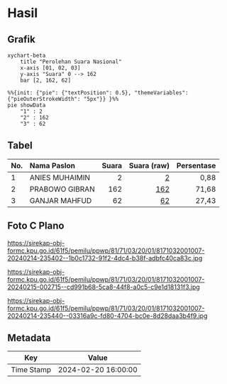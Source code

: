 # Hasil

## Grafik

```mermaid
xychart-beta
    title "Perolehan Suara Nasional"
    x-axis [01, 02, 03]
    y-axis "Suara" 0 --> 162
    bar [2, 162, 62]
```

```mermaid
%%{init: {"pie": {"textPosition": 0.5}, "themeVariables": {"pieOuterStrokeWidth": "5px"}} }%%
pie showData
    "1" : 2
    "2" : 162
    "3" : 62
```

## Tabel

| No. | Nama Paslon    | Suara | Suara (raw) | Persentase |
|:--- |:-------------- | -----:| -----------:| ----------:|
| 1   | ANIES MUHAIMIN | 2     | [2][p-1]    | 0,88       |
| 2   | PRABOWO GIBRAN | 162   | [162][p-2]  | 71,68      |
| 3   | GANJAR MAHFUD  | 62    | [62][p-3]   | 27,43      |


[p-1]: https://github.com/gigit-pemilu/pemilu-2024/blob/main/pilpres/hitung-suara/sub/81-maluku/sub/71-kota-ambon/sub/03-baguala/sub/2001-passo/sub/007-tps/sub/paslon-1.txt
[p-2]: https://github.com/gigit-pemilu/pemilu-2024/blob/main/pilpres/hitung-suara/sub/81-maluku/sub/71-kota-ambon/sub/03-baguala/sub/2001-passo/sub/007-tps/sub/paslon-2.txt
[p-3]: https://github.com/gigit-pemilu/pemilu-2024/blob/main/pilpres/hitung-suara/sub/81-maluku/sub/71-kota-ambon/sub/03-baguala/sub/2001-passo/sub/007-tps/sub/paslon-3.txt

## Foto C Plano

https://sirekap-obj-formc.kpu.go.id/61f5/pemilu/ppwp/81/71/03/20/01/8171032001007-20240214-235402--1b0c1732-91f2-4dc4-b38f-adbfc40ca83c.jpg

https://sirekap-obj-formc.kpu.go.id/61f5/pemilu/ppwp/81/71/03/20/01/8171032001007-20240215-002715--cd991b68-5ca8-44f8-a0c5-c9e1d18131f3.jpg

https://sirekap-obj-formc.kpu.go.id/61f5/pemilu/ppwp/81/71/03/20/01/8171032001007-20240214-235440--03316a9c-fd80-4704-bc0e-8d28daa3b4f9.jpg


## Metadata

| Key        | Value               |
| ---------- | ------------------- |
| Time Stamp | 2024-02-20 16:00:00 |



